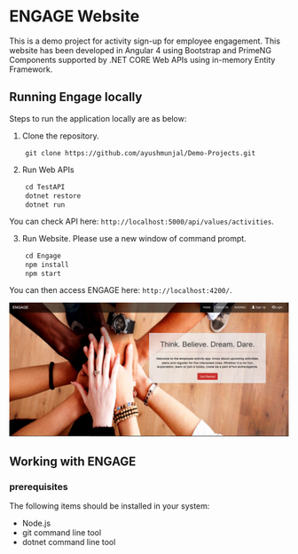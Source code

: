 # ENGAGE Website

This is a demo project for activity sign-up for employee engagement. This website has been developed in Angular 4 using Bootstrap and PrimeNG Components supported by .NET CORE Web APIs using in-memory Entity Framework.

## Running Engage locally

Steps to run the application locally are as below:

1. Clone the repository.

```
	git clone https://github.com/ayushmunjal/Demo-Projects.git
```

2. Run Web APIs
```
	cd TestAPI
	dotnet restore
	dotnet run
```
You can check API here: `http://localhost:5000/api/values/activities`.

3. Run Website. Please use a new window of command prompt.
```
	cd Engage
	npm install
	npm start
```

You can then access ENGAGE here: `http://localhost:4200/`. 

![Home Page Image](ENGAGE/src/assets/images/homePage.png)

## Working with ENGAGE

### prerequisites

The following items should be installed in your system:
* Node.js 
* git command line tool 
* dotnet command line tool

